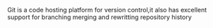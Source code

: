 Git is a code hosting platform for version control,it also has excellent support for branching merging and rewritting repository history